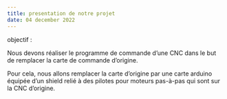 ```yaml
---
title: presentation de notre projet
date: 04 december 2022
---
```

objectif : 
 	
Nous devons réaliser le programme de commande d’une CNC dans le but de
remplacer la carte de commande d’origine.


Pour cela, nous allons remplacer la carte d’origine par une carte arduino équipée d’un shield relié à des pilotes pour moteurs pas-à-pas qui sont sur la CNC d’origine. 
